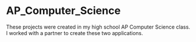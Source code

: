 # AP_Computer_Science
These projects were created in my high school AP Computer Science class. I worked with a partner to create these two applications. 

